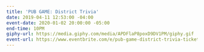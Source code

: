 ```yaml
---
title: 'PUB GAME: District Trivia'
date: 2019-04-11 12:53:00 -04:00
event-date: 2020-01-02 20:00:00 -05:00
end-time: 10PM
giphy-url: https://media.giphy.com/media/APDFlaP8poxD9DV1PM/giphy.gif
event-url: https://www.eventbrite.com/e/pub-game-district-trivia-tickets-87726774143
---
```


